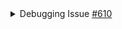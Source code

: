 <details>
  <summary>Debugging Issue <a href="https://github.com/Dun-sin/Whisper/issues/610">#610</a></summary>

   ### Problem: Initial Key Exchange Failure
   Messages were not being sent due to a failure in the exchange of crypto keys, caused by users attempting to exchange keys before being correctly assigned to chat rooms.

   ### Solution
   To address this, a delay of 3 seconds was introduced in the key exchange process using the `setTimeout` function. This delay ensured that all users were properly connected before initiating the key exchange.

	```
	setTimeout(() => {
	// Key exchange logic
	}, 3000);
	```

   By delaying the key exchange, we ensured that all users were fully connected before initiating the process. Specifically, this approach ensured that the client creating the chat (User 1) sent keys only after all participants, including those joining (User 2), were successfully connected. Consequently, User 2 received the necessary keys from User 1, resolving the synchronization issue.

   ### Problem: Timer Issue in Production
   The timer used in development failed in production, leading to decryption issues. Keys were being sent on every render from both sides instead of being exchanged, causing new socket IDs to be created each time.

   ### Solution
   To resolve this, the process of creating keys was moved to a hook and called after the search successfully ended in BuddyMatcher. This prevented keys from being sent multiple times. However, an issue arose where only one user received the keys due to incorrect placement of the key generation code and multiple function calls.

	 ```
		useEffect(() => {
			generateKeyPair();
		}, [currentChatId]);
		```

   ### Problem: Decryption not working
   The decryption function did not receive the crypto key properly. Although the crypto key was updated in the hook, it did not reflect in the `onNewMessageHandler` function.

   ### Solution
   To fix this, a `useRef` was used to store the crypto key value, which was then used in the `onNewMessageHandler` function.

	```javascript
	const cryptoKeyRef = useRef(null);
	cryptoKeyRef.current = cryptoKey;
	```
</details>